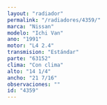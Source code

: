 ```yaml
---
layout: "radiador"
permalink: "/radiadores/4359/"
marca: "Nissan"
modelo: "Ichi Van"
ano: "1991"
motor: "L4 2.4"
transmision: "Estándar"
parte: "63152"
clima: "Con clima"
alto: "14 1/4"
ancho: "21 7/16"
observaciones: ""
id: "4359"
---
```


